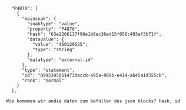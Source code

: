 
        "P4870": [
          {
            "mainsnak": {
              "snaktype": "value",
              "property": "P4870",
              "hash": "63e2266137f96e1b8ec36ed15f058c493af3b71f",
              "datavalue": {
                "value": "460129525",
                "type": "string"
              },
              "datatype": "external-id"
            },
            "type": "statement",
            "id": "Q99534506$473dacc8-495a-089b-e414-ab45a1d555cb",
            "rank": "normal"
          }
        ],

      Wie kommmen wir andie daten zum befüllen des json blocks? Hash, id
      
